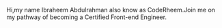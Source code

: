 Hi,my name Ibraheem Abdulrahman also know as CodeRheem.Join me on my pathway of becoming a Certified Front-end Engineer.
